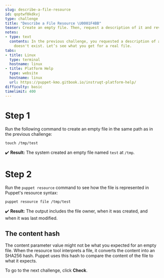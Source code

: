 ```yaml
---
slug: describe-a-file-resource
id: qoptwf0kdkvj
type: challenge
title: "Describe a File Resource \U0001F4BB"
teaser: Create an empty file. Then, request a description of it and review the output.
notes:
- type: text
  contents: In the previous challenge, you requested a description of a file that
    doesn't exist. Let’s see what you get for a real file.
tabs:
- title: Linux
  type: terminal
  hostname: linux
- title: Platform Help
  type: website
  hostname: linux
  url: https://puppet-kmo.gitbook.io/instruqt-platform-help/
difficulty: basic
timelimit: 400
---
```

# Step 1
Run the following command to create an empty file in the same path as in the previous challenge:

```
touch /tmp/test
```

✔️ **Result:** The system created an empty file named `test` at `/tmp`.

# Step 2
Run the `puppet resource` command to see how the file is represented in Puppet's resource syntax:

```
puppet resource file /tmp/test
```

✔️ **Result:** The output includes the file owner, when it was created, and when it was last modified.

## The content hash
The content parameter value might not be what you expected for an empty file. When the resource tool interprets a file, it converts the content into an SHA256 hash. Puppet uses this hash to compare the content of the file to what it expects.

To go to the next challenge, click **Check**.